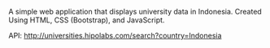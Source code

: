 A simple web application that displays university data in Indonesia. Created Using HTML, CSS (Bootstrap), and JavaScript.

API: http://universities.hipolabs.com/search?country=Indonesia